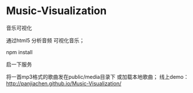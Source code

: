 # Music-Visualization
音乐可视化

通过html5 分析音频 可视化音乐；

npm install 

启一下服务

将一首mp3格式的歌曲发在public/media目录下 或加载本地歌曲；
线上demo：http://panjiachen.github.io/Music-Visualization/
